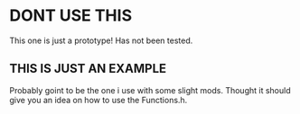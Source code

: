 # DONT USE THIS
This one is just a prototype! Has not been tested.

## THIS IS JUST AN EXAMPLE
Probably goint to be the one i use with some slight mods.
Thought it should give you an idea on how to use the Functions.h.

